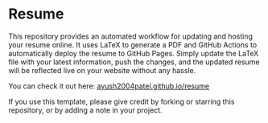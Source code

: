 # Resume

This repository provides an automated workflow for updating and hosting your resume online. It uses LaTeX to generate a PDF and GitHub Actions to automatically deploy the resume to GitHub Pages. Simply update the LaTeX file with your latest information, push the changes, and the updated resume will be reflected live on your website without any hassle.

You can check it out here: [ayush2004patel.github.io/resume](https://ayush2004patel.github.io/resume)

If you use this template, please give credit by forking or starring this repository, or by adding a note in your project.
